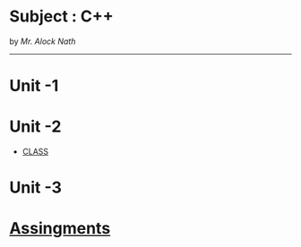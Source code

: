 # Subject : C++
by *Mr. Alock Nath*

---

# Unit -1
# Unit -2
- [CLASS]()
# Unit -3

# [Assingments](./assingment.md)